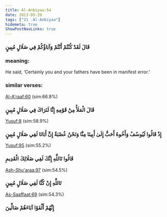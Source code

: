 ```yaml
---
title: Al-Anbiyaa:54
date: 2013-05-20
tags: ["21 .Al-Anbiyaa"]
hidemeta: true 
ShowPostNavLinks: true 
---
```

### قَالَ لَقَدْ كُنْتُمْ أَنْتُمْ وَآبَاؤُكُمْ فِي ضَلَالٍ مُبِينٍ
### meaning: 
He said, ‘Certainly you and your fathers have been in manifest error.’
### similar verses: 

[Al-A'raaf:60](/7/60) (sim:66.8%)

### قَالَ الْمَلَأُ مِنْ قَوْمِهِ إِنَّا لَنَرَاكَ فِي ضَلَالٍ مُبِينٍ

[Yusuf:8](/12/8) (sim:58.9%)

### إِذْ قَالُوا لَيُوسُفُ وَأَخُوهُ أَحَبُّ إِلَىٰ أَبِينَا مِنَّا وَنَحْنُ عُصْبَةٌ إِنَّ أَبَانَا لَفِي ضَلَالٍ مُبِينٍ

[Yusuf:95](/12/95) (sim:55.2%)

### قَالُوا تَاللَّهِ إِنَّكَ لَفِي ضَلَالِكَ الْقَدِيمِ

[Ash-Shu'araa:97](/26/97) (sim:54.5%)

### تَاللَّهِ إِنْ كُنَّا لَفِي ضَلَالٍ مُبِينٍ

[As-Saaffaat:69](/37/69) (sim:54.3%)

### إِنَّهُمْ أَلْفَوْا آبَاءَهُمْ ضَالِّينَ

